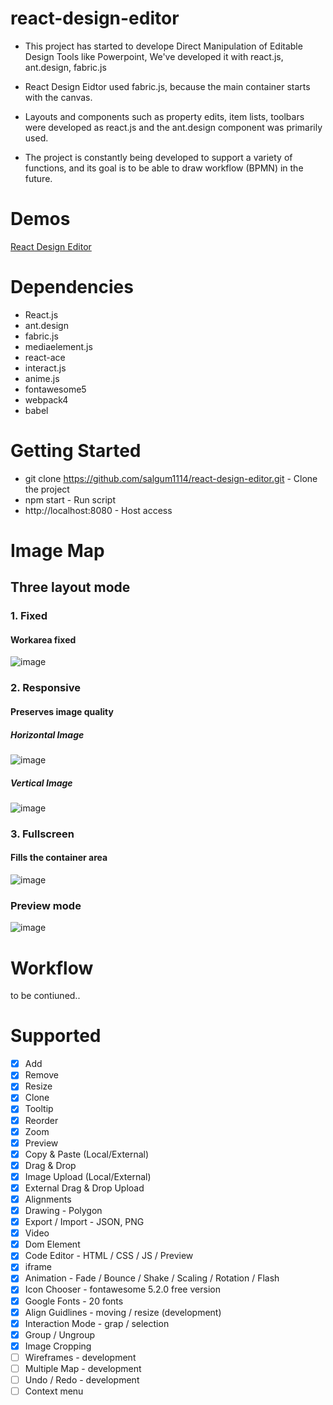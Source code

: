 # react-design-editor
- This project has started to develope Direct Manipulation of Editable Design Tools like Powerpoint, We've developed it with react.js, ant.design, fabric.js

- React Design Eidtor used fabric.js, because the main container starts with the canvas.

- Layouts and components such as property edits, item lists, toolbars were developed as react.js and the ant.design component was primarily used.

- The project is constantly being developed to support a variety of functions, and its goal is to be able to draw workflow (BPMN) in the future.

# Demos
[React Design Editor](https://salgum1114.github.io/react-design-editor/)

# Dependencies
- React.js
- ant.design
- fabric.js
- mediaelement.js
- react-ace
- interact.js
- anime.js
- fontawesome5
- webpack4
- babel

# Getting Started
- git clone https://github.com/salgum1114/react-design-editor.git - Clone the project
- npm start - Run script
- http://localhost:8080 - Host access

# Image Map
## Three layout mode
### 1. Fixed
#### Workarea fixed

![image](https://user-images.githubusercontent.com/19975642/45008644-cdae1900-b03e-11e8-84bb-a1742a03f6f0.PNG)

### 2. Responsive
#### Preserves image quality
##### Horizontal Image
![image](https://user-images.githubusercontent.com/19975642/45008653-d30b6380-b03e-11e8-91d1-b3944fa798be.PNG)

##### Vertical Image
![image](https://user-images.githubusercontent.com/19975642/45008654-d3a3fa00-b03e-11e8-9e9d-5ed644539b3e.PNG)

### 3. Fullscreen
#### Fills the container area

![image](https://user-images.githubusercontent.com/19975642/45008657-d4d52700-b03e-11e8-8f6f-6b5ac3bcafb0.PNG)

### Preview mode

![image](https://user-images.githubusercontent.com/19975642/45008659-d6065400-b03e-11e8-9eb6-92ea6fbbfd6e.PNG)

# Workflow
to be contiuned..

# Supported
- [x] Add
- [x] Remove
- [x] Resize
- [x] Clone
- [x] Tooltip
- [x] Reorder
- [x] Zoom
- [x] Preview
- [x] Copy & Paste (Local/External)
- [x] Drag & Drop
- [x] Image Upload (Local/External)
- [x] External Drag & Drop Upload
- [x] Alignments
- [x] Drawing - Polygon
- [x] Export / Import - JSON, PNG
- [x] Video
- [x] Dom Element
- [x] Code Editor - HTML / CSS / JS / Preview
- [x] iframe
- [x] Animation - Fade / Bounce / Shake / Scaling / Rotation / Flash
- [x] Icon Chooser - fontawesome 5.2.0 free version
- [x] Google Fonts - 20 fonts
- [x] Align Guidlines - moving / resize (development)
- [x] Interaction Mode - grap / selection
- [x] Group / Ungroup
- [x] Image Cropping
- [ ] Wireframes - development
- [ ] Multiple Map - development
- [ ] Undo / Redo - development
- [ ] Context menu
